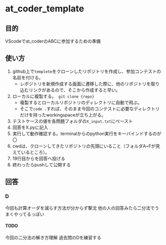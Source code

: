 # at_coder_template
## 目的
VScodeでat_coderのABCに参加するための準備

## 使い方
1. github上で`templete`をクローンしたリポジトリを作成し、参加コンテストの名前を付ける。
   * レポジトリを新規作成する画面に遷移した際に、他のリポジトリを取り込むリンクがあるので、そこから作成すると早い。 
2. ローカルに複製する。　`git clone {repo}`
   * 複製するとローカルリポジトリのディレクトリに自動で飛ぶ。
   * そこで`code .`すれば、そのまま今回のコンテストに必要なディレクトリだけを持ったworkingspaceが立ち上がる。
3. テストケースの値を各問題フォルダの`X_input.txt`にペースト
4. 回答をX.pyに記入
5. 実行して動作確認する。terminalからのpython実行をキーバインドするのが〇
6. cwdは、クローンしてきたリポジトリの先頭にいること（フォルダA~Fが見えているところ）。
7. 19行目からを回答へ投げる
8. 終わったらpushして公開する

## 回答

### D
今回も計算オーダを減らす方法が分からず撃沈
他の人の回答みたら二分法でうまくやってるっぽい
#### TODO
今回の二分法の解き方理解
過去問のDを練習する
